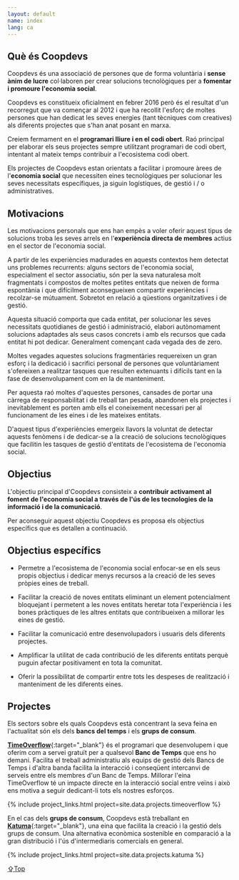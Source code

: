 ```yaml
---
layout: default
name: index
lang: ca
---
```


## Què és Coopdevs

Coopdevs és una associació de persones que de forma voluntària i **sense ànim
de lucre** col·laboren per crear solucions tecnològiques per a **fomentar i
promoure l'economia social**.

Coopdevs es constitueix oficialment en febrer 2016 però és el resultat d'un
recorregut que va començar al 2012 i que ha recollit l'esforç de moltes
persones que han dedicat les seves energies (tant tècniques com creatives)
als diferents projectes que s'han anat posant en marxa.

Creiem fermament en el **programari lliure i en el codi obert**. Raó principal
per elaborar els seus projectes sempre utilitzant programari de codi obert,
intentant al mateix temps contribuir a l'ecosistema codi obert.

Els projectes de Coopdevs estan orientats a facilitar i promoure àrees de
l'**economia social** que necessiten eines tecnològiques per solucionar les
seves necessitats específiques, ja siguin logístiques, de gestió i / o
administratives.


## Motivacions

Les motivacions personals que ens han empès a voler oferir aquest tipus de
solucions troba les seves arrels en l'**experiència directa de membres** actius
en el sector de l'economia social.

A partir de les experiències madurades en aquests contextos hem detectat uns
problemes recurrents: alguns sectors de l'economia social, especialment el
sector associatiu, són per la seva naturalesa molt fragmentats i compostos de
moltes petites entitats que neixen de forma espontània i que difícilment
aconsegueixen compartir experiències i recolzar-se mútuament. Sobretot en
relació a qüestions organitzatives i de gestió.

Aquesta situació comporta que cada entitat, per solucionar les seves
necessitats quotidianes de gestió i administració, elabori autònomament
solucions adaptades als seus casos concrets i amb els recursos que cada entitat
hi pot dedicar. Generalment començant cada vegada des de zero.

Moltes vegades aquestes solucions fragmentàries requereixen un gran esforç i la
dedicació i sacrifici personal de persones que voluntàriament s'ofereixen a
realitzar tasques que resulten extenuants i difícils tant en la fase de
desenvolupament com en la de manteniment.

Per aquesta raó moltes d'aquestes persones, cansades de portar una càrrega de
responsabilitat i de treball tan pesada, abandonen els projectes i
inevitablement es porten amb ells el coneixement necessari per al funcionament
de les eines i de les mateixes entitats.

D'aquest tipus d'experiències emergeix llavors la voluntat de detectar aquests
fenòmens i de dedicar-se a la creació de solucions tecnològiques que facilitin
les tasques de gestió d'entitats de l'ecosistema de l'economia social.


## Objectius

L'objectiu principal d'Coopdevs consisteix a **contribuir activament al foment
de l'economia social a través de l'ús de les tecnologies de la informació i de
la comunicació**.

Per aconseguir aquest objectiu Coopdevs es proposa els objectius específics que
es detallen a continuació.


## Objectius específics

- Permetre a l'ecosistema de l'economia social enfocar-se en els seus propis
  objectius i dedicar menys recursos a la creació de les seves pròpies eines de
  treball.

- Facilitar la creació de noves entitats eliminant un element potencialment
  bloquejant i permetent a les noves entitats heretar tota l'experiència i les
  bones pràctiques de les altres entitats que contribueixen a millorar les
  eines de gestió.

- Facilitar la comunicació entre desenvolupadors i usuaris dels diferents
  projectes.

- Amplificar la utilitat de cada contribució de les diferents entitats perquè
  puguin afectar positivament en tota la comunitat.

- Oferir la possibilitat de compartir entre tots les despeses de realització i
  manteniment de les diferents eines.


## Projectes

Els sectors sobre els quals Coopdevs està concentrant la seva feina en
l'actualitat són els dels **bancs del temps** i els **grups de consum**.

[**TimeOverflow**][1]{:target="_blank"} és el programari que desenvolupem i que oferim com a
servei gratuït per a qualsevol **Banc de Temps** que ens ho demani. Facilita el
treball administratiu als equips de gestió dels Bancs de Temps i d'altra banda
facilita la interacció i conseqüent intercanvi de serveis entre els membres
d'un Banc de Temps. Millorar l'eina TimeOverflow té un impacte directe en la
interacció social entre veïns i això ens motiva a seguir dedicant-li tots els
nostres esforços.

{% include project_links.html project=site.data.projects.timeoverflow %}


En el cas dels **grups de consum**, Coopdevs està treballant en
[**Katuma**][2]{:target="_blank"}, una eina que facilita la creació i la gestió dels grups de
consum. Una alternativa econòmica sostenible en comparació a la gran
distribució i l'ús d'intermediaris comercials en general.

{% include project_links.html project=site.data.projects.katuma %}


[⇪Top](#top)


[1]: https://www.timeoverflow.org/pages/about
[2]: http://katuma.org
